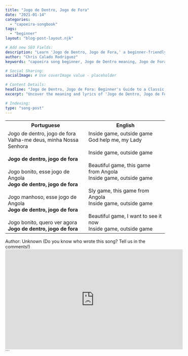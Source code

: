 ```yaml
---
title: "Jogo de Dentro, Jogo de Fora"
date: "2021-01-14"
categories:
  - "capoeira-songbook"
tags:
  - "beginner"
layout: "blog-post-layout.njk"

# Add new SEO Fields:
description: "Learn 'Jogo de Dentro, Jogo de Fora,' a beginner-friendly capoeira song. Explore lyrics & meaning in this easy-to-follow guide."
author: "Chris Calado Rodriguez"
keywords: "capoeira song beginner, Jogo de Dentro meaning, Jogo de Fora lyrics translation, easy capoeira songs, capoeira songbook for beginners, capoeira music and culture, popular capoeira songs, capoeira call and response songs"

# Social Sharing:
socialImage: # Use coverImage value - placeholder

# Content Details:
headline: "Jogo de Dentro, Jogo de Fora: Beginner's Guide to a Classic Capoeira Song"
excerpt: "Uncover the meaning and lyrics of 'Jogo de Dentro, Jogo de Fora,' a fundamental capoeira song perfect for beginners eager to delve into capoeira's musical traditions."

# Indexing:
type: "song-post"
---
```



<table class="capoeira-table">
    <tr class="header-row">
        <th>Portuguese</th>
        <th>English</th>
    </tr>
    <tr>
        <td>Jogo de dentro, jogo de fora<br>
Valha-me deus, minha Nossa Senhora<br><br>
<b>Jogo de dentro, jogo de fora</b><br><br>
Jogo bonito, esse jogo de Angola<br>
<b>Jogo de dentro, jogo de fora</b><br><br>
Jogo manhoso, esse jogo de Angola<br>
<b>Jogo de dentro, jogo de fora</b><br><br>
Jogo bonito, quero ver agora<br>
<b>Jogo de dentro, jogo de fora</b></td>
        <td>Inside game, outside game<br>
God help me, my Lady<br><br>
Inside game, outside game<br><br>
Beautiful game, this game from Angola<br>
Inside game, outside game<br><br>
Sly game, this game from Angola<br>
Inside game, outside game<br><br>
Beautiful game, I want to see it now<br>
Inside game, outside game</td>
    </tr>
</table>

<figcaption>
    Author: Unknown (Do you know who wrote this song? Tell us in the comments!)
</figcaption>

<iframe width="560" height="315" src="https://www.youtube.com/embed/YynhTin76iI" title="YouTube video player" frameborder="0" allow="accelerometer; autoplay; clipboard-write; encrypted-media; gyroscope; picture-in-picture" allowfullscreen></iframe>
```